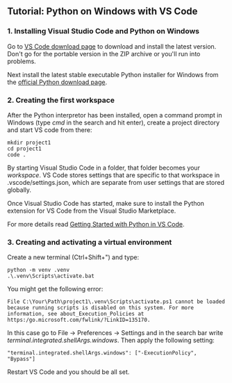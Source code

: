 ## Tutorial: Python on Windows with VS Code

### 1. Installing Visual Studio Code and Python on Windows

Go to [VS Code download page](https://code.visualstudio.com/Download) to download and install the latest version. Don't go for the portable version in the ZIP archive or you'll run into problems.

Next install the latest stable executable Python installer for Windows from the [official Python download page](https://www.python.org/downloads/windows/).

### 2. Creating the first workspace

After the Python interpretor has been installed, open a command prompt in Windows (type _cmd_ in the search and hit enter), create a project directory and start VS code from there:

```
mkdir project1
cd project1
code .
```

By starting Visual Studio Code in a folder, that folder becomes your _workspace_. VS Code stores settings that are specific to that workspace in .vscode/settings.json, which are separate from user settings that are stored globally.

Once Visual Studio Code has started, make sure to install the Python extension for VS Code from the Visual Studio Marketplace.

For more details read [Getting Started with Python in VS Code](https://code.visualstudio.com/docs/python/python-tutorial).

### 3. Creating and activating a virtual environment

Create a new terminal (Ctrl+Shift+") and type:

```
python -m venv .venv
.\.venv\Scripts\activate.bat
```

You might get the following error:

```
File C:\Your\Path\project1\.venv\Scripts\activate.ps1 cannot be loaded because running scripts is disabled on this system. For more information, see about_Execution_Policies at https:/go.microsoft.com/fwlink/?LinkID=135170.
```

In this case go to File -> Preferences -> Settings and in the search bar write _terminal.integrated.shellArgs.windows_. Then apply the following setting:

```
"terminal.integrated.shellArgs.windows": ["-ExecutionPolicy", "Bypass"]
```

Restart VS Code and you should be all set.
